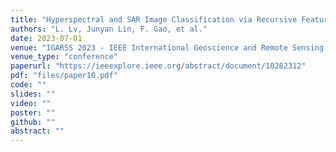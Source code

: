 ```yaml
---
title: "Hyperspectral and SAR Image Classification via Recursive Feature Interactive Fusion Network"
authors: "L. Lv, Junyan Lin, F. Gao, et al."
date: 2023-07-01
venue: "IGARSS 2023 - IEEE International Geoscience and Remote Sensing Symposium"
venue_type: "conference"
paperurl: "https://ieeexplore.ieee.org/abstract/document/10282312"
pdf: "files/paper10.pdf"
code: ""
slides: ""
video: ""
poster: ""
github: ""
abstract: ""
---
```

